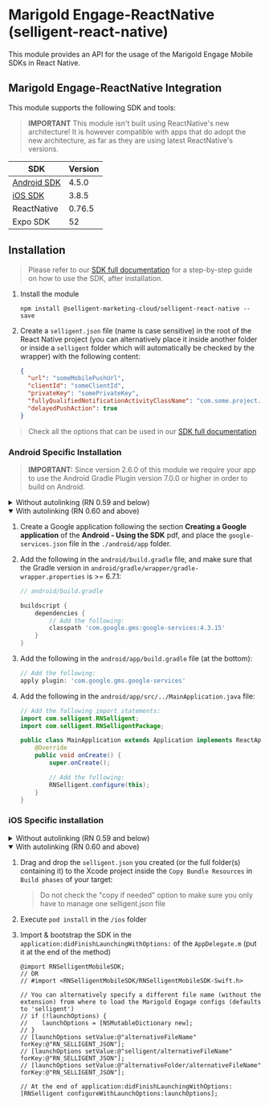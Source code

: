 # Marigold Engage-ReactNative (selligent-react-native)

This module provides an API for the usage of the Marigold Engage Mobile SDKs in React Native.

## Marigold Engage-ReactNative Integration

This module supports the following SDK and tools:

> **IMPORTANT** This module isn't built using ReactNative's new architecture! It is however compatible with apps that do adopt the new architecture, as far as they are using latest ReactNative's versions.

| SDK                                                                            | Version |
| ------------------------------------------------------------------------------ |---------|
| [Android SDK](https://github.com/SelligentMarketingCloud/MobileSDK-Android)    | 4.5.0   |
| [iOS SDK](https://github.com/SelligentMarketingCloud/MobileSDK-iOS)            | 3.8.5   |
| ReactNative                                                                    | 0.76.5  |
| Expo SDK                                                                       | 52      |

## Installation

> Please refer to our [SDK full documentation](documentation/#reactnative--using-the-sdk) for a step-by-step guide on how to use the SDK, after installation.

1. Install the module

   ```shell
   npm install @selligent-marketing-cloud/selligent-react-native --save
   ```

2. Create a `selligent.json` file (name is case sensitive) in the root of the React Native project (you can alternatively place it inside another folder or inside a `selligent` folder which will automatically be checked by the wrapper) with the following content:

   ```json
   {
     "url": "someMobilePushUrl",
     "clientId": "someClientId",
     "privateKey": "somePrivateKey",
     "fullyQualifiedNotificationActivityClassName": "com.some.project.MainActivity",
     "delayedPushAction": true
   }
   ```

> Check all the options that can be used in our [SDK full documentation](documentation/#working-with-the-selligentjson)

### Android Specific Installation

> **IMPORTANT:** Since version 2.6.0 of this module we require your app to use the Android Gradle Plugin version 7.0.0 or higher in order to build on Android.

<details>
<summary>Without autolinking (RN 0.59 and below)</summary>

1. Create a Google application following the section [native documentation](https://github.com/SelligentMarketingCloud/MobileSDK-Android/tree/master/Documentation#creating_app), and place the `google-services.json` file in the `./android/app` folder.

2. Add the following lines at the end of the `android/settings.gradle` file:

   ```groovy
   include ':selligent-react-native'
   project(':selligent-react-native').projectDir = new File(rootProject.projectDir, '../node_modules/@selligent-marketing-cloud/selligent-react-native/android')
   ```

3. Add the following in the `android/build.gradle` file, and make sure that the Gradle version in `android/gradle/wrapper/gradle-wrapper.properties` is >= 6.7.1:

   ```groovy
   // android/build.gradle

   buildscript {
       dependencies {
           // Make sure your Gradle plugin version is >= 7.0.0
           classpath("com.android.tools.build:gradle:7.0.0")
           // Add the following:
           classpath 'com.google.gms:google-services:4.3.15'
       }
   }
   ```

   ```groovy
    // android/gradle/wrapper/gradle-wrapper.properties
    distributionUrl=https\://services.gradle.org/distributions/gradle-6.7.1-all.zip
   ```

4. Add the following in the `android/app/build.gradle` file:

   ```groovy
   dependencies {
       // Add the following:
       compile project(path: ':selligent-react-native')
   }
   // Add the following:
   apply plugin: 'com.google.gms.google-services'
   ```

5. Add the following in the `android/app/src/../MainApplication.java` file:

   ```java
   // Add the following import statements:
   import com.selligent.RNSelligent;
   import com.selligent.RNSelligentPackage;

   public class MainApplication extends Application implements ReactApplication {

       private final ReactNativeHost mReactNativeHost = new ReactNativeHost(this) {
            @Override
            protected List<ReactPackage> getPackages() {

                List<ReactPackage> packages = new PackageList(this).getPackages();
                // Add the following:
                packages.add(new RNSelligentPackage());
                return packages;
            }
       };

       @Override
       public void onCreate() {
           super.onCreate();

           // Add the following:
           RNSelligent.configure(this);
       }
   }
   ```

</details>

<details open>
<summary>With autolinking (RN 0.60 and above)</summary>

1. Create a Google application following the section **Creating a Google application** of the **Android - Using the SDK** pdf, and place the `google-services.json` file in the `./android/app` folder.

2. Add the following in the `android/build.gradle` file, and make sure that the Gradle version in `android/gradle/wrapper/gradle-wrapper.properties` is >= 6.7.1:

   ```groovy
   // android/build.gradle 

   buildscript {
       dependencies {
           // Add the following:
           classpath 'com.google.gms:google-services:4.3.15'
       }
   }
   ```

3. Add the following in the `android/app/build.gradle` file (at the bottom):

   ```groovy
   // Add the following:
   apply plugin: 'com.google.gms.google-services'
   ```

4. Add the following in the `android/app/src/../MainApplication.java` file:

    ```java
    // Add the following import statements:
    import com.selligent.RNSelligent;
    import com.selligent.RNSelligentPackage;

    public class MainApplication extends Application implements ReactApplication {
        @Override
        public void onCreate() {
            super.onCreate();

            // Add the following:
            RNSelligent.configure(this);
        }
    }
    ```

</details>

### iOS Specific installation

<details>
<summary>Without autolinking (RN 0.59 and below)</summary>

1. Copy the `node_modules/@selligent-marketing-cloud/selligent-react-native/ios` folder to the **Xcode project**. Drop it under the `Libraries` Folder. This will link the module to the iOS project.

2. Drag and drop the `selligent.json` you created (or the full folder(s) containing it) to the Xcode project inside the `Copy Bundle Resources` in `Build phases` of your target:

    > Do not check the "copy if needed" option to make sure you only have to manage one selligent.json file

3. Add the native iOS SDK dependency in your Podfile: `s.dependency "SelligentMobileSDK/Framework", "3.8.5"` or download it manually from [here](https://github.com/SelligentMarketingCloud/MobileSDK-iOS/tree/master/Framework) and drag and drop it into you **Xcode project**.

4. Add the RNSelligentMapper pod in your Podfile: `pod 'RNSelligentMapper', :path => '../node_modules/@selligent-marketing-cloud/selligent-react-native/RNSelligentMapper.podspec'`.

5. Execute `pod install` in the `/ios` folder

6. From now on, open the `.xcworkspace` file to make changes in Xcode

7. Bootstrap the SDK in the `application:didFinishLaunchingWithOptions:` of the `AppDelegate.mm`

    ```objective-c
    @import RNSelligentMobileSDK;
    // OR
    // #import <RNSelligentMobileSDK/RNSelligentMobileSDK-Swift.h>
    
    // You can alternatively specify a different file name (without the extension) from where to load the Marigold Engage configs (defaults to 'selligent')
    // if (!launchOptions) {
    //    launchOptions = [NSMutableDictionary new];
    // }
    // [launchOptions setValue:@"alternativeFileName" forKey:@"RN_SELLIGENT_JSON"];
    // [launchOptions setValue:@"selligent/alternativeFileName" forKey:@"RN_SELLIGENT_JSON"];
    // [launchOptions setValue:@"alternativeFolder/alternativeFileName" forKey:@"RN_SELLIGENT_JSON"];

    // At the end of application:didFinishLaunchingWithOptions:
    [RNSelligent configureWithLaunchOptions:launchOptions];
    ```

</details>

<details open>
<summary>With autolinking (RN 0.60 and above)</summary>

1. Drag and drop the `selligent.json` you created (or the full folder(s) containing it) to the Xcode project inside the `Copy Bundle Resources` in `Build phases` of your target:

    > Do not check the "copy if needed" option to make sure you only have to manage one selligent.json file

2. Execute `pod install` in the `/ios` folder

3. Import & bootstrap the SDK in the `application:didFinishLaunchingWithOptions:` of the `AppDelegate.m` (put it at the end of the method)

    ```objc
    @import RNSelligentMobileSDK;
    // OR
    // #import <RNSelligentMobileSDK/RNSelligentMobileSDK-Swift.h>
    
    // You can alternatively specify a different file name (without the extension) from where to load the Marigold Engage configs (defaults to 'selligent')
    // if (!launchOptions) {
    //    launchOptions = [NSMutableDictionary new];
    // }
    // [launchOptions setValue:@"alternativeFileName" forKey:@"RN_SELLIGENT_JSON"];
    // [launchOptions setValue:@"selligent/alternativeFileName" forKey:@"RN_SELLIGENT_JSON"];
    // [launchOptions setValue:@"alternativeFolder/alternativeFileName" forKey:@"RN_SELLIGENT_JSON"];

    // At the end of application:didFinishLaunchingWithOptions:
    [RNSelligent configureWithLaunchOptions:launchOptions];
    ```

</details>
